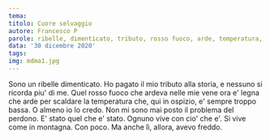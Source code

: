 ```yaml
---
tema:
titolo: Cuore selvaggio
autore: Francesco P
parole: ribelle, dimenticato, tributo, rosso fuoco, arde, temperatura, perdono, montagna
data: '30 dicembre 2020'
tags: 
img: mdma1.jpg
---
```

Sono un ribelle dimenticato. Ho pagato il mio tributo alla storia, e nessuno si ricorda piu' di me. Quel rosso fuoco che ardeva nelle mie vene ora e' legna che arde per scaldare la temperatura che, qui in ospizio, e' sempre troppo bassa. O almeno io lo credo. Non mi sono mai posto il problema del perdono. E' stato quel che e' stato. Ognuno vive con cio' che e'. Si vive come in montagna. Con poco. Ma anche lì, allora, avevo freddo.
